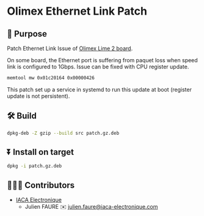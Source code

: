 # Olimex Ethernet Link Patch

## 📖 Purpose

Patch Ethernet Link Issue of [Olimex Lime 2 board](https://www.olimex.com/Products/OLinuXino/A20/A20-OLinuXino-LIME2/open-source-hardware).

On some board, the Ethernet port is suffering from paquet loss when speed link is configured to 1Gbps.
Issue can be fixed with CPU register update.

```bash
memtool mw 0x01c20164 0x00000426 
```

This patch set up a service in systemd to run this update at boot (register update is not persistent).

##  🛠️ Build

```bash
dpkg-deb -Z gzip --build src patch.gz.deb
```

## ⏬ Install on target

```bash
dpkg -i patch.gz.deb
```

## 🧑‍🤝‍🧑 Contributors

* [IACA Electronique](https://iaca-electronique.com)
  * Julien FAURE ✉️ julien.faure@iaca-electronique.com